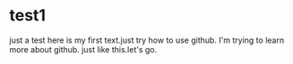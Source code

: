 # test1
just a test
here is my first text.just try how to use github.
I'm trying to learn more about github.
just like this.let's go.
